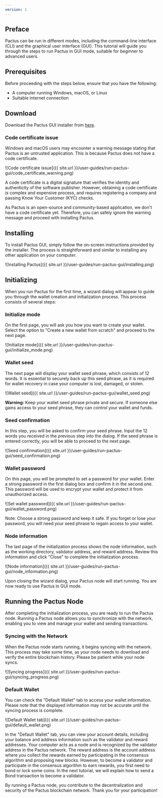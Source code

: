 ```yaml
---
version: 1
---
```


## Preface

Pactus can be run in different modes, including the command-line interface (CLI) and the graphical user interface (GUI).
This tutorial will guide you through the steps to run Pactus in GUI mode, suitable for beginner to advanced users.

## Prerequisites

Before proceeding with the steps below, ensure that you have the following:

- A computer running Windows, macOS, or Linux
- Suitable internet connection

## Download

Download the Pactus GUI installer from [here](https://pactus.org/download/#pactus-graphical-user-interface-gui).

### Code certificate issue

Windows and macOS users may encounter a warning message stating that Pactus is an untrusted application.
This is because Pactus does not have a code certificate.

![Code certificate issue]({{ site.url }}/user-guides/run-pactus-gui/code_certificate_warning.png)

A code certificate is a digital signature that verifies the identity and authenticity of the software publisher.
However, obtaining a code certificate is complex and expensive process, and requires registering a company and
passing Know Your Customer (KYC) checks.

As Pactus is an open-source and community-based application, we don't have a code certificate yet.
Therefore, you can safely ignore the warning message and proceed with installing Pactus.

## Installing

To install Pactus GUI, simply follow the on-screen instructions provided by the installer.
The process is straightforward and similar to installing any other application on your computer.

![Installing Pactus]({{ site.url }}/user-guides/run-pactus-gui/installing.png)

## Initializing

When you run Pactus for the first time, a wizard dialog will appear to guide you through the wallet creation and
initialization process. This process consists of several steps:

### Initialize mode

On the first page, you will ask you how you want to create your wallet.
Select the option to "Create a new wallet from scratch" and proceed to the next page.

![Initialize mode]({{ site.url }}/user-guides/run-pactus-gui/initialize_mode.png)

### Wallet seed

The next page will display your wallet seed phrase, which consists of 12 words.
It is essential to securely back up this seed phrase, as it is required for wallet recovery
in case your computer is lost, damaged, or stolen.

![Wallet seed]({{ site.url }}/user-guides/run-pactus-gui/wallet_seed.png)

**Warning:** Keep your wallet seed phrase private and secure.
If someone else gains access to your seed phrase, they can control your wallet and funds.

### Seed confirmation

In this step, you will be asked to confirm your seed phrase.
Input the 12 words you received in the previous step into the dialog.
If the seed phrase is entered correctly, you will be able to proceed to the next page.

![Seed confirmation]({{ site.url }}/user-guides/run-pactus-gui/seed_confirmation.png)

### Wallet password

On this page, you will be prompted to set a password for your wallet.
Enter a strong password in the first dialog box and confirm it in the second one.
This password will be used to encrypt your wallet and protect it from unauthorized access.

![Set wallet password]({{ site.url }}/user-guides/run-pactus-gui/wallet_password.png)

Note: Choose a strong password and keep it safe.
If you forget or lose your password, you will need your seed phrase to regain access to your wallet.

### Node information

The last page of the initialization process shows the node information, such as the working directory, validator address,
and reward address. Review this information and click "Close" to complete the initialization process.

![Node information]({{ site.url }}/user-guides/run-pactus-gui/node_information.png)

Upon closing the wizard dialog, your Pactus node will start running. You are now ready to use Pactus in GUI mode.

## Running the Pactus Node

After completing the initialization process, you are ready to run the Pactus node.
Running a Pactus node allows you to synchronize with the network, enabling you to view and manage your wallet and
sending transactions.

### Syncing with the Network

When the Pactus node starts running, it begins syncing with the network. This process may take some time,
as your node needs to download and verify the entire blockchain history.
Please be patient while your node syncs.

![Syncing progress]({{ site.url }}/user-guides/run-pactus-gui/syncing_progress.png)

### Default Wallet

You can check the "Default Wallet" tab to access your wallet information. Please note that the displayed
information may not be accurate until the syncing process is complete.

![Default Wallet tab]({{ site.url }}/user-guides/run-pactus-gui/default_wallet.png)

In the "Default Wallet" tab, you can view your account details, including your balance and
address information such as the validator and reward addresses.
Your computer acts as a node and is recognized by the validator address in the Pactus network.
The reward address is the account address where you collect the rewards earned by participating in
the consensus algorithm and proposing new blocks. However, to become a validator and participate in the
consensus algorithm to earn rewards, you first need to bond or lock some coins. In the next tutorial,
we will explain how to send a Bond transaction to become a validator.

By running a Pactus node, you contribute to the decentralization and security of the Pactus blockchain network.
Thank you for your participation!
